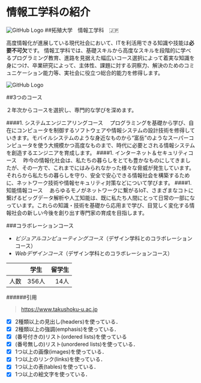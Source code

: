 # 情報工学科の紹介
<!-- Markdown記法を使って学科の紹介ページを作る -->

![GitHub Logo](/clb2-2-G284952022/logo.png)
##拓殖大学　情報工学科　:jp:


高度情報化が進展している現代社会において、ITを利活用できる知識や技能は**必要不可欠**です。
情報工学科では、基礎スキルから高度なスキルを段階的に学べるプログラミング教育、進路を見据えた幅広いコース選択によって着実な知識を身につけ、卒業研究によって、主体性、課題に対する洞察力、解決のためのコミュニケーション能力等、実社会に役立つ総合的能力を修得します。

![GitHub Logo](/clb2-2-G284952022/hachioji.jpg)

##3つのコース

２年次からコースを選択し、専門的な学びを深めます。

####1. システムエンジニアリングコース
　プログラミングを基礎から学び、自在にコンピュータを制御するソフトウェアや情報システムの設計技術を修得していきます。モバイルシステムのような身近なものから“富岳”のようなスーパーコンピュータを使う大規模かつ高度なものまで、時代に必要とされる情報システムを創造するエンジニアを育成します。
####1. インターネット＆セキュリティコース
　昨今の情報化社会は、私たちの暮らしをとても豊かなものにしてきましたが、その一方で、これまでにはみられなかった様々な脅威が発生しています。それらから私たちの暮らしを守り、安全で安心できる情報社会を構築するために、ネットワーク技術や情報セキュリティ対策などについて学びます。
####1. 知能情報コース
　あらゆるモノがネットワークに繋がるIoT、さまざまなコトに繋げるビッグデータ解析や人工知能は、既に私たち人間にとって日常の一部になっています。これらの知識・技術を基礎から応用まで学び、目覚しく変化する情報社会の新しい今後を創り出す専門家の育成を目指します。

###コラボレーションコース

- *ビジュアルコンピューティングコース*（デザイン学科とのコラボレーションコース）
- *Webデザインコース*（デザイン学科とのコラボレーションコース）

|  | 学生 | 留学生 |
|:----|:----:|----:|
|人数|356人|14人|


######引用
>https://www.takushoku-u.ac.jp 


<!-- この部分より上に記述を追加して下のチェックボックスで確認する -->
- [x] 2種類以上の見出し(headers)を使っている．
- [x] 2種類以上の強調(emphasis)を使っている．
- [x] (番号付きの)リスト(ordered lists)を使っている
- [x] (番号無しの)リスト(unordered lists)を使っている．
- [x] 1つ以上の画像(images)を使っている．
- [x] 1つ以上のリンク(links)を使っている．
- [x] 1つ以上の表(tables)を使っている．
- [x] 1つ以上の絵文字を使っている．
